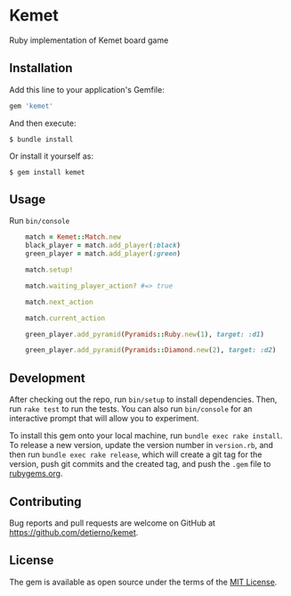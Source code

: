 # Kemet

Ruby implementation of Kemet board game


## Installation

Add this line to your application's Gemfile:

```ruby
gem 'kemet'
```

And then execute:

    $ bundle install

Or install it yourself as:

    $ gem install kemet

## Usage

Run `bin/console`

```ruby
    match = Kemet::Match.new
    black_player = match.add_player(:black)
    green_player = match.add_player(:green)

    match.setup!

    match.waiting_player_action? #=> true

    match.next_action

    match.current_action

    green_player.add_pyramid(Pyramids::Ruby.new(1), target: :d1)

    green_player.add_pyramid(Pyramids::Diamond.new(2), target: :d2)
```


## Development

After checking out the repo, run `bin/setup` to install dependencies. Then, run `rake test` to run the tests. You can also run `bin/console` for an interactive prompt that will allow you to experiment.

To install this gem onto your local machine, run `bundle exec rake install`. To release a new version, update the version number in `version.rb`, and then run `bundle exec rake release`, which will create a git tag for the version, push git commits and the created tag, and push the `.gem` file to [rubygems.org](https://rubygems.org).

## Contributing

Bug reports and pull requests are welcome on GitHub at https://github.com/detierno/kemet.

## License

The gem is available as open source under the terms of the [MIT License](https://opensource.org/licenses/MIT).
